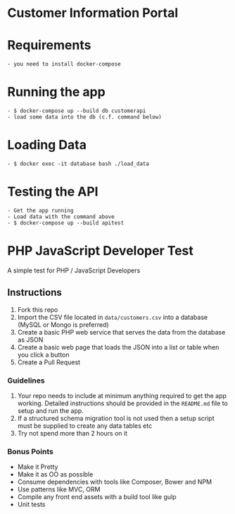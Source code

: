 # Customer Information Portal

# Requirements
    - you need to install docker-compose

# Running the app
    - $ docker-compose up --build db customerapi
    - load some data into the db (c.f. command below)

# Loading Data
    - $ docker exec -it database bash ./load_data

# Testing the API
    - Get the app running
    - Load data with the command above
    - $ docker-compose up --build apitest



# PHP JavaScript Developer Test

A simple test for PHP / JavaScript Developers

## Instructions

1. Fork this repo
2. Import the CSV file located in `data/customers.csv` into a database (MySQL or Mongo is preferred)
3. Create a basic PHP web service that serves the data from the database as JSON
4. Create a basic web page that loads the JSON into a list or table when you click a button
5. Create a Pull Request

### Guidelines

1. Your repo needs to include at minimum anything required to get the app working.  Detailed instructions should be provided in the `README.md` file to setup and run the app.
2. If a structured schema migration tool is not used then a setup script must be supplied to create any data tables etc
3. Try not spend more than 2 hours on it

### Bonus Points

* Make it Pretty
* Make it as OO as possible
* Consume dependencies with tools like Composer, Bower and NPM
* Use patterns like MVC, ORM
* Compile any front end assets with a build tool like gulp
* Unit tests
